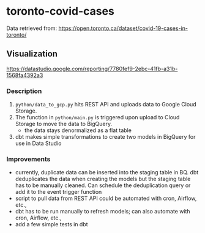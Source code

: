 # toronto-covid-cases

Data retrieved from: https://open.toronto.ca/dataset/covid-19-cases-in-toronto/

## Visualization

https://datastudio.google.com/reporting/7780fef9-2ebc-41fb-a31b-1568fa4392a3

### Description
1. `python/data_to_gcp.py` hits REST API and uploads data to Google Cloud Storage.
2. The function in `python/main.py` is triggered upon upload to Cloud Storage to move the data to BigQuery.
    - the data stays denormalized as a flat table
3. dbt makes simple transformations to create two models in BigQuery for use in Data Studio

### Improvements
- currently, duplicate data can be inserted into the staging table in BQ. dbt deduplicates the data when creating the models but the staging table has to be manually cleaned. Can schedule the deduplication query or add it to the event trigger function
- script to pull data from REST API could be automated with cron, Airflow, etc.,
- dbt has to be run manually to refresh models; can also automate with cron, Airflow, etc.,
- add a few simple tests in dbt